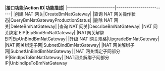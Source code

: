 |**接口功能**|**Action ID**|**功能描述**|
|------------------------|-------------------------|
|创建 NAT 网关|CreateBmNatGateway|
|查询 NAT 网关操作状态|QueryBmNatGatewayProductionStatus|
|删除 NAT 网关|DeleteBmNatGateway|
|查询 NAT 网关|DescribeBmNatGateway|
|NAT 网关绑定 EIP|EipBindBmNatGateway|
|NAT网关解绑 EIP|EipUnBindBmNatGateway|
|升级 NAT 网关规格|UpgradeBmNatGateway|
|NAT 网关绑定子网|SubnetBindBmNatGateway|
|NAT 网关解绑子网|SubnetUnBindBmNatGateway|
|NAT 网关绑定子网部分 IP|BindIpsToBmNatGateway|
|NAT网关解绑子网部分 IP|UnbindIpsToBmNatGateway
